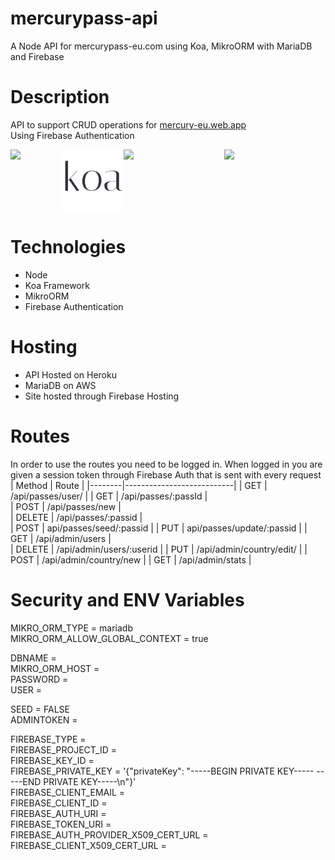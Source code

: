 # mercurypass-api
A Node API for mercurypass-eu.com using Koa, MikroORM with MariaDB and Firebase

# Description
API to support CRUD operations for [mercury-eu.web.app](https://mercury-eu.web.app)  
Using Firebase Authentication

<p style="display:flex;>
<img src="https://upload.wikimedia.org/wikipedia/commons/thumb/d/d9/Node.js_logo.svg/590px-Node.js_logo.svg.png" style="width:100px;height:auto" />
<img src="https://brandslogo.net/wp-content/uploads/2015/09/nodejs-logo-vector-download.jpg" style="width:100px;height:auto" />
<img src="https://raw.githubusercontent.com/github/explore/087f23463641d25ee971402fa26e3dfb2855edb9/topics/koa/koa.png" style="width:100px;height:auto" />
<img src="https://mikro-orm.io/img/logo.svg" style="width:200px;height:auto" />
<img src="https://upload.wikimedia.org/wikipedia/commons/thumb/3/37/Firebase_Logo.svg/1280px-Firebase_Logo.svg.png" style="width:200px;height:auto" />
</p>

# Technologies
* Node
* Koa Framework
* MikroORM
* Firebase Authentication

# Hosting
* API Hosted on Heroku
* MariaDB on AWS
* Site hosted through Firebase Hosting

# Routes
In order to use the routes you need to be logged in. When logged in you are given a session token through Firebase Auth that is sent with every request
| Method | Route                     |
|--------|---------------------------|
| GET    | /api/passes/user/         |
| GET    | /api/passes/:passId       |  
| POST   | /api/passes/new           |  
| DELETE | /api/passes/:passid       |  
| POST   | api/passes/seed/:passid   | 
| PUT    | api/passes/update/:passid |
| GET    | /api/admin/users         |  
| DELETE | /api/admin/users/:userid | 
| PUT    | /api/admin/country/edit/ |
| POST   | /api/admin/country/new   |
| GET    | /api/admin/stats         |

# Security and ENV Variables
MIKRO_ORM_TYPE = mariadb  
MIKRO_ORM_ALLOW_GLOBAL_CONTEXT = true  

DBNAME =   
MIKRO_ORM_HOST =   
PASSWORD =   
USER =   

SEED = FALSE  
ADMINTOKEN =  

FIREBASE_TYPE =   
FIREBASE_PROJECT_ID =   
FIREBASE_KEY_ID =   
FIREBASE_PRIVATE_KEY = '{"privateKey": "-----BEGIN PRIVATE KEY----- -----END PRIVATE KEY-----\n"}'  
FIREBASE_CLIENT_EMAIL =   
FIREBASE_CLIENT_ID =   
FIREBASE_AUTH_URI =   
FIREBASE_TOKEN_URI =   
FIREBASE_AUTH_PROVIDER_X509_CERT_URL =   
FIREBASE_CLIENT_X509_CERT_URL =   




